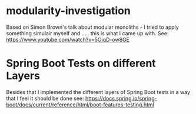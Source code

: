 # modularity-investigation

Based on Simon Brown's talk about modular monoliths - I tried to apply something simulair myself and 
..... this is what I came up with. See: https://www.youtube.com/watch?v=5OjqD-ow8GE

# Spring Boot Tests on different Layers

Besides that I implemented the different layers of Spring Boot tests in a way that I feel it should be done
see: https://docs.spring.io/spring-boot/docs/current/reference/html/boot-features-testing.html
